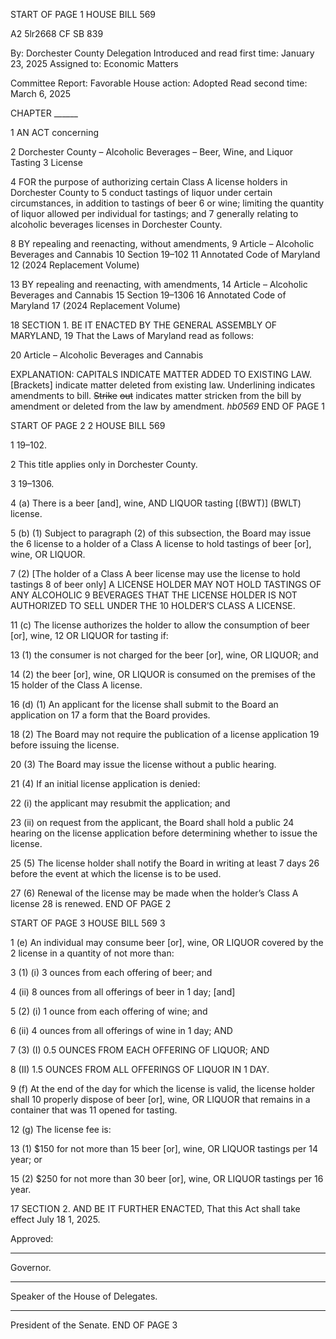 START OF PAGE 1
HOUSE BILL 569

A2 5lr2668
CF SB 839

By: Dorchester County Delegation
Introduced and read first time: January 23, 2025
Assigned to: Economic Matters

Committee Report: Favorable
House action: Adopted
Read second time: March 6, 2025

CHAPTER ______

1 AN ACT concerning

2 Dorchester County – Alcoholic Beverages – Beer, Wine, and Liquor Tasting
3 License

4 FOR the purpose of authorizing certain Class A license holders in Dorchester County to
5 conduct tastings of liquor under certain circumstances, in addition to tastings of beer
6 or wine; limiting the quantity of liquor allowed per individual for tastings; and
7 generally relating to alcoholic beverages licenses in Dorchester County.

8 BY repealing and reenacting, without amendments,
9 Article – Alcoholic Beverages and Cannabis
10 Section 19–102
11 Annotated Code of Maryland
12 (2024 Replacement Volume)

13 BY repealing and reenacting, with amendments,
14 Article – Alcoholic Beverages and Cannabis
15 Section 19–1306
16 Annotated Code of Maryland
17 (2024 Replacement Volume)

18 SECTION 1. BE IT ENACTED BY THE GENERAL ASSEMBLY OF MARYLAND,
19 That the Laws of Maryland read as follows:

20 Article – Alcoholic Beverages and Cannabis

EXPLANATION: CAPITALS INDICATE MATTER ADDED TO EXISTING LAW.
[Brackets] indicate matter deleted from existing law.
Underlining indicates amendments to bill.
~~Strike~~ ~~out~~ indicates matter stricken from the bill by amendment or deleted from the law by
amendment. *hb0569*
END OF PAGE 1

START OF PAGE 2
2 HOUSE BILL 569

1 19–102.

2 This title applies only in Dorchester County.

3 19–1306.

4 (a) There is a beer [and], wine, AND LIQUOR tasting [(BWT)] (BWLT) license.

5 (b) (1) Subject to paragraph (2) of this subsection, the Board may issue the
6 license to a holder of a Class A license to hold tastings of beer [or], wine, OR LIQUOR.

7 (2) [The holder of a Class A beer license may use the license to hold tastings
8 of beer only] A LICENSE HOLDER MAY NOT HOLD TASTINGS OF ANY ALCOHOLIC
9 BEVERAGES THAT THE LICENSE HOLDER IS NOT AUTHORIZED TO SELL UNDER THE
10 HOLDER’S CLASS A LICENSE.

11 (c) The license authorizes the holder to allow the consumption of beer [or], wine,
12 OR LIQUOR for tasting if:

13 (1) the consumer is not charged for the beer [or], wine, OR LIQUOR; and

14 (2) the beer [or], wine, OR LIQUOR is consumed on the premises of the
15 holder of the Class A license.

16 (d) (1) An applicant for the license shall submit to the Board an application on
17 a form that the Board provides.

18 (2) The Board may not require the publication of a license application
19 before issuing the license.

20 (3) The Board may issue the license without a public hearing.

21 (4) If an initial license application is denied:

22 (i) the applicant may resubmit the application; and

23 (ii) on request from the applicant, the Board shall hold a public
24 hearing on the license application before determining whether to issue the license.

25 (5) The license holder shall notify the Board in writing at least 7 days
26 before the event at which the license is to be used.

27 (6) Renewal of the license may be made when the holder’s Class A license
28 is renewed.
END OF PAGE 2

START OF PAGE 3
HOUSE BILL 569 3

1 (e) An individual may consume beer [or], wine, OR LIQUOR covered by the
2 license in a quantity of not more than:

3 (1) (i) 3 ounces from each offering of beer; and

4 (ii) 8 ounces from all offerings of beer in 1 day; [and]

5 (2) (i) 1 ounce from each offering of wine; and

6 (ii) 4 ounces from all offerings of wine in 1 day; AND

7 (3) (I) 0.5 OUNCES FROM EACH OFFERING OF LIQUOR; AND

8 (II) 1.5 OUNCES FROM ALL OFFERINGS OF LIQUOR IN 1 DAY.

9 (f) At the end of the day for which the license is valid, the license holder shall
10 properly dispose of beer [or], wine, OR LIQUOR that remains in a container that was
11 opened for tasting.

12 (g) The license fee is:

13 (1) $150 for not more than 15 beer [or], wine, OR LIQUOR tastings per
14 year; or

15 (2) $250 for not more than 30 beer [or], wine, OR LIQUOR tastings per
16 year.

17 SECTION 2. AND BE IT FURTHER ENACTED, That this Act shall take effect July
18 1, 2025.

Approved:

________________________________________________________________________________
Governor.

________________________________________________________________________________
Speaker of the House of Delegates.

________________________________________________________________________________
President of the Senate.
END OF PAGE 3